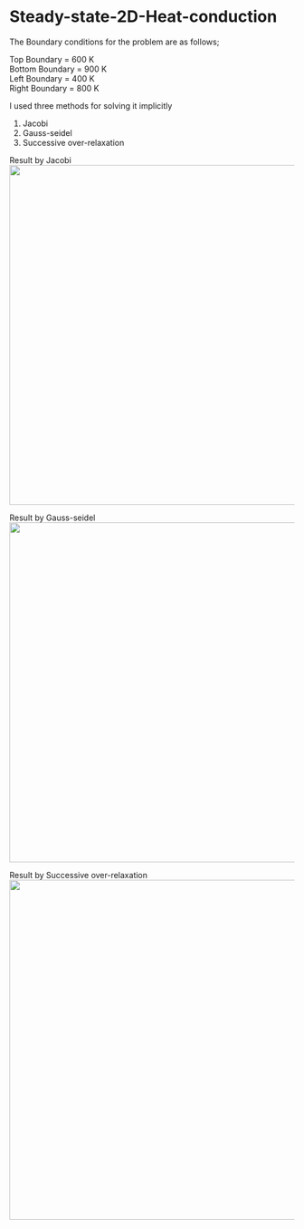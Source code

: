 # Steady-state-2D-Heat-conduction
The Boundary conditions for the problem are as follows;

Top Boundary = 600 K\
Bottom Boundary = 900 K\
Left Boundary = 400 K\
Right Boundary = 800 K

I used three methods for solving it implicitly
1. Jacobi
2. Gauss-seidel
3. Successive over-relaxation

Result by Jacobi
<img src="https://user-images.githubusercontent.com/74448981/108502946-9ea4c400-72d9-11eb-9cbb-4cd6d43ffd6b.JPG" height="600" width="800">

Result by Gauss-seidel
<img src="https://user-images.githubusercontent.com/74448981/108502985-acf2e000-72d9-11eb-890a-c66b962eebe7.JPG" height="600" width="800">

Result by Successive over-relaxation
<img src="https://user-images.githubusercontent.com/74448981/108503043-bda35600-72d9-11eb-9f11-0f434b75219c.JPG" height="600" width="800">
